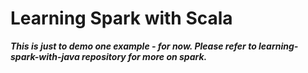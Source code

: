 # Learning Spark with Scala

**_This is just to demo one example - for now. Please refer to learning-spark-with-java repository for more on spark._**